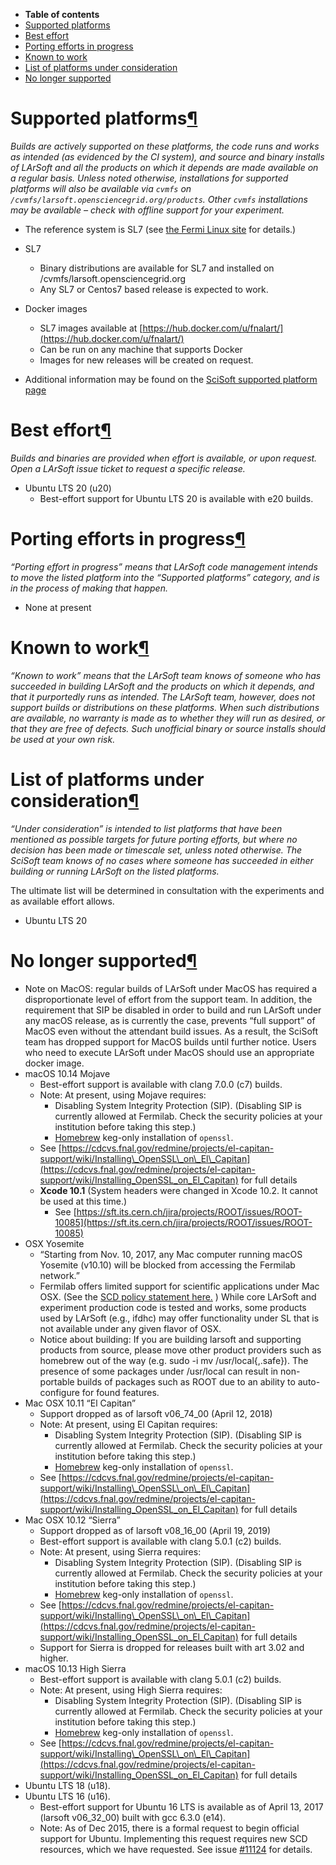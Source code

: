 -   **Table of contents**
-   [Supported platforms](#Supported-platforms)
-   [Best effort](#Best-effort)
-   [Porting efforts in progress](#Porting-efforts-in-progress)
-   [Known to work](#Known-to-work)
-   [List of platforms under consideration](#List-of-platforms-under-consideration)
-   [No longer supported](#No-longer-supported)

Supported platforms[¶](#Supported-platforms)
============================================

*Builds are actively supported on these platforms, the code runs and works as intended (as evidenced by the CI system), and source and binary installs of LArSoft and all the products on which it depends are made available on a regular basis. Unless noted otherwise, installations for supported platforms will also be available via `cvmfs` on `/cvmfs/larsoft.opensciencegrid.org/products`. Other `cvmfs` installations may be available – check with offline support for your experiment.*

-   The reference system is SL7 (see [the Fermi Linux site](http://www.scientificlinux.org/at-fermilab/) for details.)

-   SL7
    -   Binary distributions are available for SL7 and installed on /cvmfs/larsoft.opensciencegrid.org
    -   Any SL7 or Centos7 based release is expected to work.

-   Docker images
    -   SL7 images available at [https://hub.docker.com/u/fnalart/](https://hub.docker.com/u/fnalart/)
    -   Can be run on any machine that supports Docker
    -   Images for new releases will be created on request.

-   Additional information may be found on the [SciSoft supported platform page](/redmine/projects/cet-is/wiki/Supported_platforms)


Best effort[¶](#Best-effort)
============================

*Builds and binaries are provided when effort is available, or upon request. Open a LArSoft issue ticket to request a specific release.*

-   Ubuntu LTS 20 (u20)
    -   Best-effort support for Ubuntu LTS 20 is available with e20 builds.


Porting efforts in progress[¶](#Porting-efforts-in-progress)
============================================================

*“Porting effort in progress” means that LArSoft code management intends to move the listed platform into the “Supported platforms” category, and is in the process of making that happen.*

-   None at present


Known to work[¶](#Known-to-work)
================================

*“Known to work” means that the LArSoft team knows of someone who has succeeded in building LArSoft and the products on which it depends, and that it purportedly runs as intended. The LArSoft team, however, does not support builds or distributions on these platforms. When such distributions are available, no warranty is made as to whether they will run as desired, or that they are free of defects. Such unofficial binary or source installs should be used at your own risk.*


List of platforms under consideration[¶](#List-of-platforms-under-consideration)
================================================================================

*“Under consideration” is intended to list platforms that have been mentioned as possible targets for future porting efforts, but where no decision has been made or timescale set, unless noted otherwise. The SciSoft team knows of no cases where someone has succeeded in either building or running LArSoft on the listed platforms.*

The ultimate list will be determined in consultation with the experiments and as available effort allows.

-   Ubuntu LTS 20


No longer supported[¶](#No-longer-supported)
============================================

-   Note on MacOS: regular builds of LArSoft under MacOS has required a disproportionate level of effort from the support team. In addition, the requirement that SIP be disabled in order to build and run LArSoft under any macOS release, as is currently the case, prevents “full support” of MacOS even without the attendant build issues. As a result, the SciSoft team has dropped support for MacOS builds until further notice. Users who need to execute LArSoft under MacOS should use an appropriate docker image.
-   macOS 10.14 Mojave
    -   Best-effort support is available with clang 7.0.0 (c7) builds.
    -   Note: At present, using Mojave requires:
        -   Disabling System Integrity Protection (SIP). (Disabling SIP is currently allowed at Fermilab. Check the security policies at your institution before taking this step.)
        -   [Homebrew](/redmine/projects/cet-is/wiki/Homebrew_keg_only_install_of_openssl) keg-only installation of `openssl`.
    -   See [https://cdcvs.fnal.gov/redmine/projects/el-capitan-support/wiki/Installing\_OpenSSL\_on\_El\_Capitan](https://cdcvs.fnal.gov/redmine/projects/el-capitan-support/wiki/Installing_OpenSSL_on_El_Capitan) for full details
    -   **Xcode 10.1** (System headers were changed in Xcode 10.2. It cannot be used at this time.)
        -   See [https://sft.its.cern.ch/jira/projects/ROOT/issues/ROOT-10085](https://sft.its.cern.ch/jira/projects/ROOT/issues/ROOT-10085)
-   OSX Yosemite
    -   “Starting from Nov. 10, 2017, any Mac computer running macOS Yosemite (v10.10) will be blocked from accessing the Fermilab network.”
    -   Fermilab offers limited support for scientific applications under Mac OSX. (See the [SCD policy statement here.](https://cd-docdb.fnal.gov:440/cgi-bin/ShowDocument?docid=5326) ) While core LArSoft and experiment production code is tested and works, some products used by LArSoft (e.g., ifdhc) may offer functionality under SL that is not available under any given flavor of OSX.
    -   Notice about building: If you are building larsoft and supporting products from source, please move other product providers such as homebrew out of the way (e.g. sudo -i mv /usr/local{,.safe}). The presence of some packages under /usr/local can result in non-portable builds of packages such as ROOT due to an ability to auto-configure for found features.
-   Mac OSX 10.11 “El Capitan”
    -   Support dropped as of larsoft v06\_74\_00 (April 12, 2018)
    -   Note: At present, using El Capitan requires:
        -   Disabling System Integrity Protection (SIP). (Disabling SIP is currently allowed at Fermilab. Check the security policies at your institution before taking this step.)
        -   [Homebrew](/redmine/projects/cet-is/wiki/Homebrew_keg_only_install_of_openssl) keg-only installation of `openssl`.
    -   See [https://cdcvs.fnal.gov/redmine/projects/el-capitan-support/wiki/Installing\_OpenSSL\_on\_El\_Capitan](https://cdcvs.fnal.gov/redmine/projects/el-capitan-support/wiki/Installing_OpenSSL_on_El_Capitan) for full details
-   Mac OSX 10.12 “Sierra”
    -   Support dropped as of larsoft v08\_16\_00 (April 19, 2019)
    -   Best-effort support is available with clang 5.0.1 (c2) builds.
    -   Note: At present, using Sierra requires:
        -   Disabling System Integrity Protection (SIP). (Disabling SIP is currently allowed at Fermilab. Check the security policies at your institution before taking this step.)
        -   [Homebrew](/redmine/projects/cet-is/wiki/Homebrew_keg_only_install_of_openssl) keg-only installation of `openssl`.
    -   See [https://cdcvs.fnal.gov/redmine/projects/el-capitan-support/wiki/Installing\_OpenSSL\_on\_El\_Capitan](https://cdcvs.fnal.gov/redmine/projects/el-capitan-support/wiki/Installing_OpenSSL_on_El_Capitan) for full details
    -   Support for Sierra is dropped for releases built with art 3.02 and higher.
-   macOS 10.13 High Sierra
    -   Best-effort support is available with clang 5.0.1 (c2) builds.
    -   Note: At present, using High Sierra requires:
        -   Disabling System Integrity Protection (SIP). (Disabling SIP is currently allowed at Fermilab. Check the security policies at your institution before taking this step.)
        -   [Homebrew](/redmine/projects/cet-is/wiki/Homebrew_keg_only_install_of_openssl) keg-only installation of `openssl`.
    -   See [https://cdcvs.fnal.gov/redmine/projects/el-capitan-support/wiki/Installing\_OpenSSL\_on\_El\_Capitan](https://cdcvs.fnal.gov/redmine/projects/el-capitan-support/wiki/Installing_OpenSSL_on_El_Capitan) for full details
-   Ubuntu LTS 18 (u18).
-   Ubuntu LTS 16 (u16).
    -   Best-effort support for Ubuntu 16 LTS is available as of April 13, 2017 (larsoft v06\_32\_00) built with gcc 6.3.0 (e14).
    -   Note: As of Dec 2015, there is a formal request to begin official support for Ubuntu. Implementing this request requires new SCD resources, which we have requested. See issue [\#11124](/redmine/issues/11124 "Support: Build and distribute LArSoft under ubuntu (Closed)") for details.

